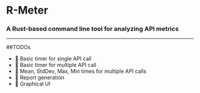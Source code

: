 # R-Meter

### A Rust-based command line tool for analyzing API metrics

---

##TODOs

 - :white_square_button: Basic timer for single API call
 - :white_square_button: Basic timer for multiple API call
 - :white_square_button: Mean, StdDev, Max, Min times for multiple API calls
 - :white_square_button: Report generation
 - :white_square_button: Graphical UI